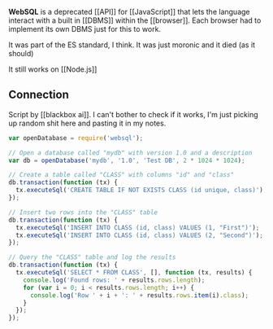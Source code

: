 **WebSQL** is a deprecated [[API]] for [[JavaScript]] that lets the language interact with a built in [[DBMS]] within the [[browser]].
Each browser had to implement its own DBMS just for this to work.

It was part of the ES standard, I think.
It was just moronic and it died (as it should)

It still works on [[Node.js]]

## Connection

Script by [[blackbox ai]]. I can't bother to check if it works, I'm just picking up random shit here and pasting it in my notes.
```js
var openDatabase = require('websql');

// Open a database called "mydb" with version 1.0 and a description
var db = openDatabase('mydb', '1.0', 'Test DB', 2 * 1024 * 1024);

// Create a table called "CLASS" with columns "id" and "class"
db.transaction(function (tx) {
  tx.executeSql('CREATE TABLE IF NOT EXISTS CLASS (id unique, class)');
});

// Insert two rows into the "CLASS" table
db.transaction(function (tx) {
  tx.executeSql('INSERT INTO CLASS (id, class) VALUES (1, "First")');
  tx.executeSql('INSERT INTO CLASS (id, class) VALUES (2, "Second")');
});

// Query the "CLASS" table and log the results
db.transaction(function (tx) {
  tx.executeSql('SELECT * FROM CLASS', [], function (tx, results) {
    console.log('Found rows: ' + results.rows.length);
    for (var i = 0; i < results.rows.length; i++) {
      console.log('Row ' + i + ': ' + results.rows.item(i).class);
    }
  });
});
```
